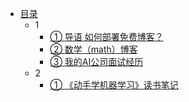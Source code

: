 * [目录](README.md)
  * 1
    * [① 导语  如何部署免费博客？](1/ch01.md)
    * [② 数学（math）博客](1/ch02.md)
    * [③ 我的AI公司面试经历](1/ch03.md)
  * 2 
    * [① 《动手学机器学习》读书笔记](2/ch01.md)
    